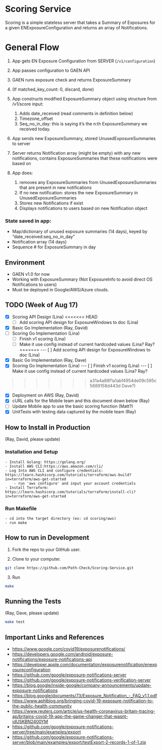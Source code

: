# Scoring Service

Scoring is a simple stateless server that takes a Summary of Exposures for a given ENExposureConfiguration and returns an array of Notifications.

# General Flow

1. App gets EN Exposure Configuration from SERVER (`/v1/configuration`)
2. App passes configuration to GAEN API
3. GAEN runs exposure check and returns ExposureSummary
4. (If matched_key_count: 0, discard, done)

5. App constructs modified ExposureSummary object using structure from /v1/score input:
    1. Adds date_received (read comments in definition below)
    2. Timezone_offset
    3. Seq_no_in_day: this is saying it’s the n:th ExposureSummary we received today.

6. App sends new ExposureSummary, stored UnusedExposureSummaries to server
7. Server returns Notification array (might be empty) with any new notifications, contains ExposureSummaries that these notifications were based on

8. App does:
    1. removes any ExposureSummaries from UnusedExposureSummaries that are present in new notifications
    2. If no new notification: stores the new ExposureSummary in UnusedExposureSummaries
    3. Stores new Notifications if exist
    4. Displays notifications to users based on new Notification object

### State saved in app:

- Map/dictionary of unused exposure summaries (14 days), keyed by “date_received:seq_no_in_day”
- Notification array (14 days)
- Sequence # for ExposureSummary in day

## Environment

- GAEN v1.0 for now
- Working with ExposureSummary (Not ExposureInfo to avoid direct OS Notifications to users)
- Must be deployed in Google/AWS/Azure clouds.

## TODO (Week of Aug 17)

- [x] Scoring API Design (Lina)
<<<<<<< HEAD
  - [ ] Add scoring API design for ExposureWindows to doc (Lina)
- [x] Basic Go Implementation (Ray, David)
- [ ] Scoring Go Implementation (Lina)
  - [ ] Finish v1 scoring (Lina)
  - [ ] Make it use config instead of current hardcoded values (Lina? Ray?
=======
---  [ ] Add scoring API design for ExposureWindows to doc (Lina)
- [x] Basic Go Implementation (Ray, Dave)
- [X] Scoring Go Implementation (Lina)
--- [ ] Finish v1 scoring (Lina)
--- [ ] Make it use config instead of current hardcoded values (Lina? Ray?
>>>>>>> a31a4a88f1a1abf4954de09c595c5689158d443d
Dave?)
- [X] Deployment on AWS (Ray, David)
- [X] cURL calls for the Mobile team and this document down below (Ray)
- [ ] Update Mobile app to use the basic scoring function (Matt?) 
- [X] UnitTests with testing data captured by the mobile team (Ray)

## How to Install in Production

(Ray, David, please update)


### Installation and Setup

    - Install Golang: https://golang.org/
    - Install AWS CLI:https://aws.amazon.com/cli/
    - Log Into AWS CLI and configure credentials: https://learn.hashicorp.com/tutorials/terraform/aws-build?in=terraform/aws-get-started
        - run 'aws configure' and input your account credentials
    - Install Terraform: https://learn.hashicorp.com/tutorials/terraform/install-cli?in=terraform/aws-get-started

### Run Makefile

    - cd into the target directory (ex: cd scoring/aws)
    - run make


## How to run in Development

1. Fork the repo to your GitHub user.

2. Clone to your computer.

```bash
git clone https://github.com/Path-Check/Scoring-Service.git
```

3. Run

```bash
make
```

## Running the Tests

(Ray, Dave, please update)

```bash
make test
```

## Important Links and References

- <https://www.google.com/covid19/exposurenotifications/>
- <https://developers.google.com/android/exposure-notifications/exposure-notifications-api>
- <https://developer.apple.com/documentation/exposurenotification/enexposureconfiguration>
- <https://github.com/google/exposure-notifications-server>
- <https://github.com/google/exposure-notifications-verification-server>
- <https://blog.google/inside-google/company-announcements/update-exposure-notifications>
- <https://blog.google/documents/73/Exposure_Notification_-_FAQ_v1.1.pdf>
- <https://www.aphlblog.org/bringing-covid-19-exposure-notification-to-the-public-health-community>
- <https://www.reuters.com/article/us-health-coronavirus-britain-tracing-ap/britains-covid-19-app-the-game-changer-that-wasnt-idUSKBN2400YM>
- <https://github.com/google/exposure-notifications-server/tree/main/examples/export>
- <https://github.com/google/exposure-notifications-server/blob/main/examples/export/testExport-2-records-1-of-1.zip>
